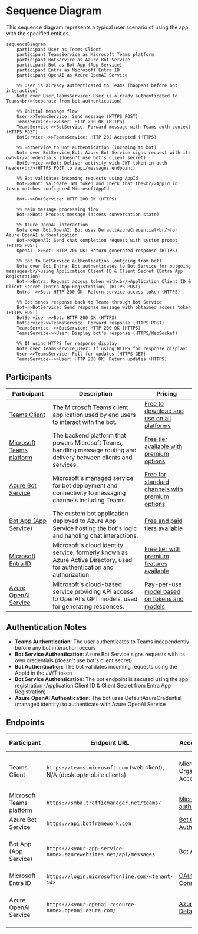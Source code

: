 # Sequence Diagram

This sequence diagram represents a typical user scenario of using the app with the specified entities.

```mermaid
sequenceDiagram
    participant User as Teams Client
    participant TeamsService as Microsoft Teams platform
    participant BotService as Azure Bot Service
    participant Bot as Bot App (App Service)
    participant Entra as Microsoft Entra ID
    participant OpenAI as Azure OpenAI Service

    %% User is already authenticated to Teams (happens before bot interaction)
    Note over User,TeamsService: User is already authenticated to Teams<br/>(separate from bot authentication)

    %% Initial message flow
    User->>TeamsService: Send message (HTTPS POST)
    TeamsService-->>User: HTTP 200 OK (HTTPS)
    TeamsService->>BotService: Forward message with Teams auth context (HTTPS POST)
    BotService-->>TeamsService: HTTP 202 Accepted (HTTPS)

    %% BotService to Bot authentication (incoming to bot)
    Note over BotService,Bot: Azure Bot Service signs request with its own<br/>credentials (doesn't use bot's client secret)
    BotService->>Bot: Deliver activity with JWT token in auth header<br/>(HTTPS POST to /api/messages endpoint)

    %% Bot validates incoming requests using AppId
    Bot->>Bot: Validate JWT token and check that the<br/>AppId in token matches configured MicrosoftAppId

    Bot-->>BotService: HTTP 200 OK (HTTPS)

    %% Main message processing flow
    Bot->>Bot: Process message (access conversation state)

    %% Azure OpenAI interaction
    Note over Bot,OpenAI: Bot uses DefaultAzureCredential<br/>for Azure OpenAI authentication
    Bot->>OpenAI: Send chat completion request with system prompt (HTTPS POST)
    OpenAI-->>Bot: HTTP 200 OK: Return generated response (HTTPS)

    %% Bot to BotService authentication (outgoing from bot)
    Note over Bot,Entra: Bot authenticates to Bot Service for outgoing messages<br/>using Application Client ID & Client Secret (Entra App Registration)
    Bot->>Entra: Request access token with<br/>Application Client ID & Client Secret (Entra App Registration) (HTTPS POST)
    Entra-->>Bot: HTTP 200 OK: Return service access token (HTTPS)

    %% Bot sends response back to Teams through Bot Service
    Bot->>BotService: Send response message with obtained access token (HTTPS POST)
    BotService-->>Bot: HTTP 200 OK (HTTPS)
    BotService->>TeamsService: Forward response (HTTPS POST)
    TeamsService-->>BotService: HTTP 200 OK (HTTPS)
    TeamsService->>User: Display bot's response (HTTPS/WebSocket)

    %% If using HTTPS for response display
    Note over TeamsService,User: If using HTTPS for response display:
    User->>TeamsService: Poll for updates (HTTPS GET)
    TeamsService-->>User: HTTP 200 OK: Return updates (HTTPS)
```

## Participants

| Participant                                                                                    | Description                                                                                                              | Pricing                                                                                                                              |
| ---------------------------------------------------------------------------------------------- | ------------------------------------------------------------------------------------------------------------------------ | ------------------------------------------------------------------------------------------------------------------------------------ |
| [Teams Client](https://learn.microsoft.com/en-us/microsoftteams/get-clients)                   | The Microsoft Teams client application used by end users to interact with the bot.                                       | [Free to download and use on all platforms](https://www.microsoft.com/en-us/microsoft-teams/download-app)                            |
| [Microsoft Teams platform](https://learn.microsoft.com/en-us/microsoftteams/platform/overview) | The backend platform that powers Microsoft Teams, handling message routing and delivery between clients and services.    | [Free tier available with premium options](https://www.microsoft.com/ja-jp/microsoft-teams/compare-microsoft-teams-options)          |
| [Azure Bot Service](https://learn.microsoft.com/en-us/azure/bot-service/bot-service-overview)  | Microsoft's managed service for bot deployment and connectivity to messaging channels including Teams.                   | [Free for standard channels with premium options](https://azure.microsoft.com/en-us/pricing/details/bot-services/)                   |
| [Bot App (App Service)](https://learn.microsoft.com/en-us/azure/app-service/overview)          | The custom bot application deployed to Azure App Service hosting the bot's logic and handling chat interactions.         | [Free and paid tiers available](https://azure.microsoft.com/en-us/pricing/details/app-service/windows/)                              |
| [Microsoft Entra ID](https://learn.microsoft.com/en-us/entra/identity/fundamentals/whatis-id)  | Microsoft's cloud identity service, formerly known as Azure Active Directory, used for authentication and authorization. | [Free tier with premium features available](https://www.microsoft.com/en-us/security/business/microsoft-entra-pricing)               |
| [Azure OpenAI Service](https://learn.microsoft.com/en-us/azure/ai-services/openai/overview)    | Microsoft's cloud-based service providing API access to OpenAI's GPT models, used for generating responses.              | [Pay-per-use model based on tokens and models](https://azure.microsoft.com/en-us/pricing/details/cognitive-services/openai-service/) |

## Authentication Notes

- **Teams Authentication**: The user authenticates to Teams independently before any bot interaction occurs
- **Bot Service Authentication**: Azure Bot Service signs requests with its own credentials (doesn't use bot's client secret)
- **Bot Authentication**: The bot validates incoming requests using the AppId in the JWT token
- **Bot Service Authentication**: The bot endpoint is secured using the app registration (Application Client ID & Client Secret from Entra App Registration)
- **Azure OpenAI Authentication**: The bot uses DefaultAzureCredential (managed identity) to authenticate with Azure OpenAI Service

## Endpoints

| Participant              | Endpoint URL                                                             | Access Control (Auth)                                                                                                                    | Access Control (Network)                                                                                                                                            |
| ------------------------ | ------------------------------------------------------------------------ | ---------------------------------------------------------------------------------------------------------------------------------------- | ------------------------------------------------------------------------------------------------------------------------------------------------------------------- |
| Teams Client             | `https://teams.microsoft.com` (web client), N/A (desktop/mobile clients) | Microsoft Account / Organizational Account                                                                                               | Public endpoint (web client), N/A (desktop/mobile clients)                                                                                                          |
| Microsoft Teams platform | `https://smba.trafficmanager.net/teams/`                                 | [Microsoft service authentication](https://learn.microsoft.com/en-us/microsoftteams/platform/concepts/authentication/authentication)     | [Public endpoint](https://learn.microsoft.com/en-us/microsoft-365/enterprise/managing-office-365-endpoints?view=o365-worldwide#microsoft-365-network-endpoints-faq) |
| Azure Bot Service        | `https://api.botframework.com`                                           | [Bot Connector Authentication](https://learn.microsoft.com/en-us/azure/bot-service/rest-api/bot-framework-rest-connector-authentication) | Public endpoint                                                                                                                                                     |
| Bot App (App Service)    | `https://<your-app-service-name>.azurewebsites.net/api/messages`         | [Bot Authentication](https://learn.microsoft.com/en-us/azure/bot-service/bot-builder-concept-authentication-types#bot-authentication)    | [Can be restricted with App Service networking features](https://learn.microsoft.com/en-us/azure/app-service/networking-features)                                   |
| Microsoft Entra ID       | `https://login.microsoftonline.com/<tenant-id>`                          | [OAuth 2.0 / OpenID Connect](https://learn.microsoft.com/en-us/entra/identity-platform/v2-protocols-oidc)                                | Public endpoint                                                                                                                                                     |
| Azure OpenAI Service     | `https://<your-openai-resource-name>.openai.azure.com/`                  | [Azure AD / DefaultAzureCredential](https://learn.microsoft.com/en-us/azure/ai-services/openai/reference#authentication)                 | [Can be restricted with Private Endpoints / VNet integration](https://learn.microsoft.com/en-us/azure/ai-services/cognitive-services-virtual-networks)              |
